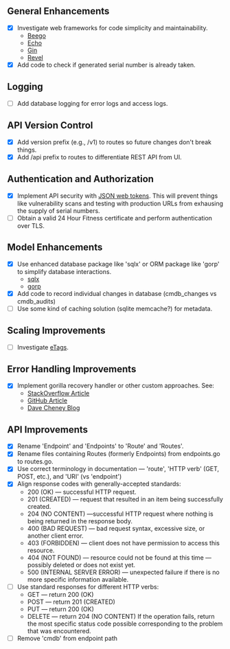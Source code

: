 General Enhancements
--------------------
- [X] Investigate web frameworks for code simplicity and maintainability.
	* [Beego](https://beego.me/docs/intro/)
	* [Echo](https://echo.labstack.com/)
	* [Gin](https://gin-gonic.github.io/gin/)
	* [Revel](https://revel.github.io/)
- [X] Add code to check if generated serial number is already taken.

Logging
-------
- [ ] Add database logging for error logs and access logs.

API Version Control
-------------------

- [X] Add version prefix (e.g., /v1) to routes so future changes don't break things.
- [X] Add /api prefix to routes to differentiate REST API from UI.

Authentication and Authorization
--------------------------------

- [X] Implement API security with [JSON web tokens](http://jwt.io/). This will prevent things like vulnerability scans and testing with production URLs from exhausing the supply of serial numbers. 
- [ ] Obtain a valid 24 Hour Fitness certificate and perform authentication over TLS.

Model Enhancements
------------------

- [X] Use enhanced database package like 'sqlx' or ORM package like 'gorp' to simplify database interactions.
	* [sqlx](https://github.com/jmoiron/sqlx)
	* [gorp](https://github.com/go-gorp/gorp)
- [X] Add code to record individual changes in database (cmdb_changes vs cmdb_audits)
- [ ] Use some kind of caching solution (sqlite memcache?) for metadata.

Scaling Improvements
--------------------

- [ ] Investigate [eTags](http://en.wikipedia.org/wiki/HTTP_ETag).

Error Handling Improvements
---------------------------
- [X] Implement gorilla recovery handler or other custom approaches. See:
	* [StackOverflow Article](https://stackoverflow.com/questions/33904503/go-gorilla-panic-handler-to-respond-with-custom-status)
	* [GitHub Article](https://elithrar.github.io/article/http-handler-error-handling-revisited/) 
	* [Dave Cheney Blog](https://dave.cheney.net/2014/12/24/inspecting-errors)

API Improvements
----------------

- [X] Rename 'Endpoint' and 'Endpoints' to 'Route' and 'Routes'.
- [X] Rename files containing Routes (formerly Endpoints) from endpoints.go to routes.go.
- [X] Use correct terminology in documentation — 'route', 'HTTP verb' (GET, POST, etc.), and 'URI' (vs 'endpoint')
- [X] Align response codes with generally-accepted standards:
	* 200 (OK) — successful HTTP request.
	* 201 (CREATED) — request that resulted in an item being successfully created.
	* 204 (NO CONTENT) —successful HTTP request where nothing is being returned in the response body.
	* 400 (BAD REQUEST) — bad request syntax, excessive size, or another client error.
	* 403 (FORBIDDEN) — client does not have permission to access this resource.
	* 404 (NOT FOUND) — resource could not be found at this time — possibly deleted or does not exist yet.
	* 500 (INTERNAL SERVER ERROR) — unexpected failure if there is no more specific information available.
- [ ] Use standard responses for different HTTP verbs:
	* GET — return 200 (OK)
	* POST — return 201 (CREATED)
	* PUT — return 200 (OK)
	* DELETE — return 204 (NO CONTENT) If the operation fails, return the most specific status code possible corresponding to the problem that was encountered.
- [ ] Remove 'cmdb' from endpoint path
